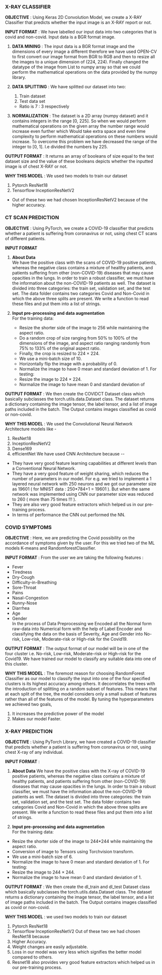 ### X-RAY CLASSIFIER

**OBJECTIVE** : Using Keras 2D Convolution Model, we create a X-RAY Classifier
that predicts whether the input image is an X-RAY report or not.

**INPUT FORMAT** : We have labelled our input data into two categories
that is covid and non-covid. Input data is a BGR format image.

1. **DATA MINING** : The input data is a BGR format image and the dimensions of
every image a different therefore we have used OPEN-CV to first convert our
image format from BGR to RGB and then to resize all the images to a unique
dimension of (224, 224). Finally changed the datatype of the image from List
to numpy array so that we could perform the mathematical operations on the
data provided by the numpy library.

2. **DATA SPLITTING** : We have splitted our dataset into two:
    1. Train dataset
    2. Test data set
    * Ratio is 7 : 3 respectively

3. **NORMALIZATION** : The dataset is a 2D array (numpy dataset) and it
contains integers in the range [0, 225]. So when we would perform
mathematical operations on the given array the number range would increase
even further which Would take extra space and even time complexity to
perform mathematical operations on these numbers would increase. To
overcome this problem we have decreased the range of the integer to [0, 1].
I.e divided the numbers by 225.

**OUTPUT FORMAT** : It returns an array of booleans of size equal to the test
dataset size and the value of these booleans depicts whether the inputted image is
of chest X-RAY or not.

**WHY THIS MODEL** : We used two models to train our dataset
1. Pytorch ResNet18
2. Tensorflow InceptionResNetV2
* Out of these two we had chosen InceptionResNetV2 because of the higher
accuracy.


### CT SCAN PREDICTION

**OBJECTIVE** : Using PyTorch, we create a COVID-19 classifier that predicts
whether a patient is suffering from coronavirus or not, using chest CT scans of
different patients.

**INPUT FORMAT**
1. **About Data** <br/>
We have the positive class with the scans of COVID-19 positive patients, whereas
the negative class contains a mixture of healthy patients, and patients suffering from
other (non-COVID-19) diseases that may cause opacities in the lungs. In order to
train a robust classifier, we must have the information about the non-COVID-19
patients as well.
The dataset is divided into three categories: the train set, validation set, and the test
set. The data folder contains two categories Covid and Non-Covid in which the
above three splits are present. We write a function to read these files and put them
into a list of strings.

2. **Input pre-processing and data augmentation** <br />
For the training data:
    * Resize the shorter side of the image to 256 while maintaining the aspect
ratio.
    * Do a random crop of size ranging from 50% to 100% of the dimensions
of the image, and aspect ratio ranging randomly from 75% to 133% of
the original aspect ratio.
    * Finally, the crop is resized to 224 × 224.
    * We use a mini-batch size of 10.
    * Horizontally flip the image with a probability of 0.
    * Normalize the image to have 0 mean and standard deviation of 1.
For testing:
    * Resize the image to 224 × 224.
    * Normalize the image to have mean 0 and standard deviation of 
       
**OUTPUT FORMAT** : We then create the COVIDCT Dataset class which basically
subclasses the torch.utils.data.Dataset class. The dataset returns a dictionary
containing the image tensor, the label tensor, and a list of image paths included in
the batch. The Output contains images classified as covid or non-covid.


**WHY THIS MODEL** : We used the Convolutional Neural Network Architecture
models like -
1. ResNet18
2. InceptionResNetV2
3. Dense169
4. efficientNet
We have used CNN Architecture because --
* They have very good feature learning capabilities at different levels
than a Conventional Neural Network.
* They have a very good feature of weight sharing, which reduces the
number of parameters in our model. For e.g. we tried to implement a 1
layered neural network with 250 neurons and we got our parameter
size as 19601 ( for MNIST data : 250*784+1 = 19601 ). But when the
same network was implemented using CNN our parameter size was
reduced to 260 ( more than 75 times !!! ).
* They are also very good feature extractors which helped us in our
pre-training process.
* In terms of performance the CNN out performed the NN.

### COVID SYMPTOMS

**OBJECTIVE** : Here, we are predicting the Covid possibility on the accordance of
symptoms given by the user. For this we tried two of the ML models K-means and
RandomforestClassifier.

**INPUT FORMAT** :
From the user we are taking the following features :
* Fever
* Tiredness
* Dry-Cough
* Difficulty-in-Breathing
* Sore-Throat
* Pains
* Nasal-Congestion
* Runny-Nose
* Diarrhea
* Age
* Gender <br />
In the process of Data Preprocessing we Encoded all the Normal form raw-data into
Numerical form with the help of Label Encoder and classifying the data on the basis
of Severity, Age and Gender into No-risk, Low-risk, Moderate-risk or High-risk for the
Covid19.

**OUTPUT FORMAT** : The output format of our model will be in one of the four
cluster i.e. No-risk, Low-risk, Moderate-risk or High-risk for the Covid19. We have
trained our model to classify any suitable data into one of this cluster.

**WHY THIS MODEL** : The foremost
reason for choosing RandomForest
Classifier as our model to classify the input into one of the four specified clusters is
its highest accuracy among others.
It decorrelates the trees with the introduction of splitting on a random subset of
features. This means that at each split of the tree, the model considers only a small
subset of features rather than all of the features of the model.
By tuning the hyperparameters we achieved two goals,
  1. It increases the predictive power of the model
  2. Makes our model Faster.


### X-RAY PREDICTION

**OBJECTIVE** : Using PyTorch Library, we have created a COVID-19 classifier that
predicts whether a patient is suffering from coronavirus or not, using chest X-ray of
any individual.

**INPUT FORMAT** :
1. **About Data**
We have the positive class with the X-ray of COVID-19 positive patients, whereas
the negative class contains a mixture of healthy patients, and patients suffering from
other (non-COVID-19) diseases that may cause opacities in the lungs. In order to
train a robust classifier, we must have the information about the non-COVID-19
patients as well.
The dataset is divided into three categories: the train set, validation set, and the test
set. The data folder contains two categories Covid and Non-Covid in which the
above three splits are present. We write a function to read these files and put them
into a list of strings.

2. **Input pre-processing and data augmentation** <br />
For the training data:
  * Resize the shorter side of the image to 244*244 while maintaining the
aspect ratio.
  * Conversion of image to Tensors using Torchvision transform.
  * We use a mini-batch size of 6.
  * Normalize the image to have 0 mean and standard deviation of 1.
For testing:
  * Resize the image to 244 × 244.
  * Normalize the image to have mean 0 and standard deviation of 1.

**OUTPUT FORMAT** : We then create the dl_train and dl_test Dataset class
which basically subclasses the torch.utils.data.Dataset class. The dataset returns a
dictionary containing the image tensor, the label tensor, and a list of image paths
included in the batch. The Output contains images classified as covid or non-covid.

**WHY THIS MODEL** : we used two models to train our dataset
1. Pytorch ResNet18
2. Tensorflow InceptionResNetV2
Out of these two we had chosen ResNet18 because
1. Higher Accuracy.
2. Weight changes are easily adjustable.
3. Loss in our model was very less which signifies the better model compared to
others.
4. Resnet18 also provides very good feature extractors which helped us in our
pre-training process.

